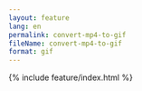 ```yaml
---
layout: feature
lang: en
permalink: convert-mp4-to-gif
fileName: convert-mp4-to-gif
format: gif
---
```


 {% include feature/index.html %}